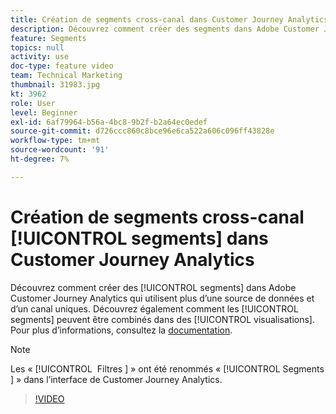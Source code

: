 ```yaml
---
title: Création de segments cross-canal dans Customer Journey Analytics
description: Découvrez comment créer des segments dans Adobe Customer Journey Analytics qui utilisent plusieurs sources de données et canaux. Découvrez également comment les segments peuvent être combinés dans des visualisations.
feature: Segments
topics: null
activity: use
doc-type: feature video
team: Technical Marketing
thumbnail: 31983.jpg
kt: 3962
role: User
level: Beginner
exl-id: 6af79964-b56a-4bc8-9b2f-b2a64ec0edef
source-git-commit: d726ccc860c8bce96e6ca522a606c096ff43828e
workflow-type: tm+mt
source-wordcount: '91'
ht-degree: 7%

---
```


# Création de segments cross-canal [!UICONTROL segments] dans Customer Journey Analytics

Découvrez comment créer des [!UICONTROL segments] dans Adobe Customer Journey Analytics qui utilisent plus d’une source de données et d’un canal uniques. Découvrez également comment les [!UICONTROL segments] peuvent être combinés dans des [!UICONTROL visualisations]. Pour plus dʼinformations, consultez la [documentation](https://experienceleague.adobe.com/fr/docs/analytics-platform/using/cja-components/cja-segments/filters-overview).

>[!NOTE]
>
> Les « [!UICONTROL &#x200B; Filtres &#x200B;] » ont été renommés « [!UICONTROL &#x200B; Segments &#x200B;] » dans l’interface de Customer Journey Analytics.

>[!VIDEO](https://video.tv.adobe.com/v/31983/?quality=12&learn=on)
